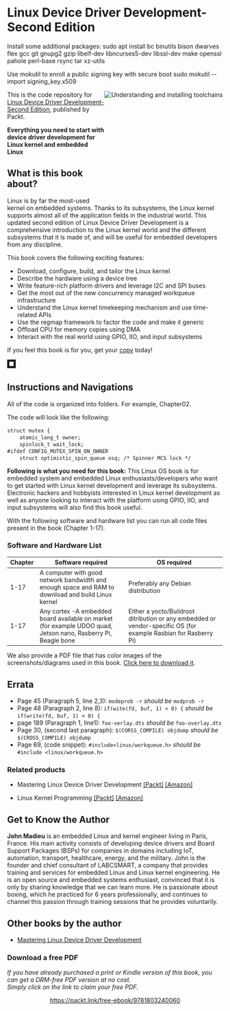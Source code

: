 


# Linux Device Driver Development-Second Edition

Install some additional packages:
sudo apt install bc binutils bison dwarves flex gcc git gnupg2 gzip libelf-dev libncurses5-dev libssl-dev make openssl pahole perl-base rsync tar xz-utils

Use mokutil to enroll a public signing key with secure boot
sudo mokutil --import signing_key.x509


<a href="https://www.packtpub.com/product/linux-device-driver-development-second-edition/9781803240060?utm_source=github&utm_medium=repository&utm_campaign=9781803240060"><img src="https://static.packt-cdn.com/products/9781803240060/cover/smaller" alt="Understanding and installing toolchains" height="256px" align="right"></a>

This is the code repository for [Linux Device Driver Development-Second Edition](https://www.packtpub.com/product/linux-device-driver-development-second-edition/9781803240060?utm_source=github&utm_medium=repository&utm_campaign=9781803240060), published by Packt.

**Everything you need to start with device driver development for Linux kernel and embedded Linux**

## What is this book about?
Linux is by far the most-used kernel on embedded systems. Thanks to its subsystems, the Linux kernel supports almost all of the application fields in the industrial world. This updated second edition of Linux Device Driver Development is a comprehensive introduction to the Linux kernel world and the different subsystems that it is made of, and will be useful for embedded developers from any discipline. 

This book covers the following exciting features:
* Download, configure, build, and tailor the Linux kernel
* Describe the hardware using a device tree
* Write feature-rich platform drivers and leverage I2C and SPI buses
* Get the most out of the new concurrency managed workqueue infrastructure
* Understand the Linux kernel timekeeping mechanism and use time-related APIs
* Use the regmap framework to factor the code and make it generic
* Offload CPU for memory copies using DMA
* Interact with the real world using GPIO, IIO, and input subsystems

If you feel this book is for you, get your [copy](https://www.amazon.com/dp/1803240067) today!

<a href="https://www.packtpub.com/?utm_source=github&utm_medium=banner&utm_campaign=GitHubBanner"><img src="https://raw.githubusercontent.com/PacktPublishing/GitHub/master/GitHub.png" 
alt="https://www.packtpub.com/" border="5" /></a>

## Instructions and Navigations
All of the code is organized into folders. For example, Chapter02.

The code will look like the following:
```
struct mutex {
	atomic_long_t owner;
	spinlock_t wait_lock;
#ifdef CONFIG_MUTEX_SPIN_ON_OWNER
	struct optimistic_spin_queue osq; /* Spinner MCS lock */
```

**Following is what you need for this book:**
This Linux OS book is for embedded system and embedded Linux enthusiasts/developers who want to get started with Linux kernel development and leverage its subsystems. Electronic hackers and hobbyists interested in Linux kernel development as well as anyone looking to interact with the platform using GPIO, IIO, and input subsystems will also find this book useful.

With the following software and hardware list you can run all code files present in the book (Chapter 1-17).
### Software and Hardware List
| Chapter | Software required | OS required |
| -------- | ------------------------------------ | ----------------------------------- |
| 1-17 | A computer with good network bandwidth and enough space and RAM to download and build Linux kernel | Preferably any Debian distribution |
| 1-17 | Any cortex -A embedded board available on market (for example UDOO quad, Jetson nano, Rasberry Pi, Beagle bone  | Either a yocto/Buildroot ditribution or any embedded or vendor-specific OS (for example Rasbian for Rasberry Pi) |

We also provide a PDF file that has color images of the screenshots/diagrams used in this book. [Click here to download it](https://static.packt-cdn.com/downloads/9781803240060_ColorImages.pdf).

## Errata

* Page 45 (Paragraph 5, line 2,3): `modeprob -r`  _should be_ `modprob -r`
* Page 48 (Paragraph 2, line 8): `if(wite(fd, buf, 1) < 0) {`  _should be_ `if(write(fd, buf, 1) < 0) {`
* page 189 (Paragraph 1, line1): `foo-verlay.dts` _should be_ `foo-overlay.dts`
* Page 30, (second last paragraph):  `$(CORSS_COMPILE) objdump` _should be_ `$(CROSS_COMPILE) objdump`
* Page 69, (code snippet): `#include<linux/workqueue.h>` _should be_ `#include <linux/workqueue.h>`

### Related products
* Mastering Linux Device Driver Development [[Packt]](https://www.packtpub.com/product/mastering-linux-device-driver-development/9781789342048?utm_source=github&utm_medium=repository&utm_campaign=9781789342048) [[Amazon]](https://www.amazon.com/dp/1785280007)

* Linux Kernel Programming [[Packt]](https://www.packtpub.com/product/linux-kernel-programming/9781789953435?utm_source=github&utm_medium=repository&utm_campaign=9781789953435) [[Amazon]](https://www.amazon.com/dp/178995343X)

## Get to Know the Author
**John Madieu**
is an embedded Linux and kernel engineer living in Paris, France. His main activity consists of developing device drivers and Board Support Packages (BSPs) for companies in domains including IoT, automation, transport, healthcare, energy, and the military. John is the founder and chief consultant of LABCSMART, a company that provides training and services for embedded Linux and Linux kernel engineering. He is an open source and embedded systems enthusiast, convinced that it is only by sharing knowledge that we can learn more. He is passionate about boxing, which he practiced for 6 years professionally, and continues to channel this passion through training sessions that he provides voluntarily.

## Other books by the author
* [Mastering Linux Device Driver Development](https://www.packtpub.com/product/mastering-linux-device-driver-development/9781789342048?utm_source=github&utm_medium=repository&utm_campaign=9781789342048)
### Download a free PDF

 <i>If you have already purchased a print or Kindle version of this book, you can get a DRM-free PDF version at no cost.<br>Simply click on the link to claim your free PDF.</i>
<p align="center"> <a href="https://packt.link/free-ebook/9781803240060">https://packt.link/free-ebook/9781803240060 </a> </p>

